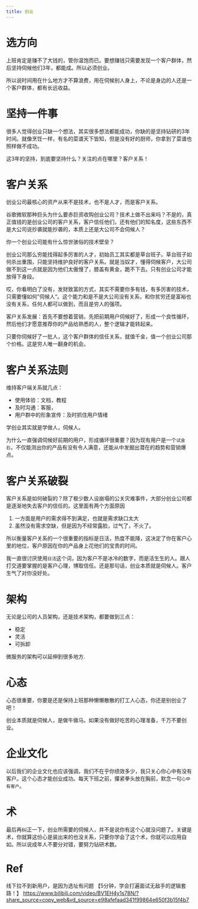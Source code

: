 ```yaml
---
title: 创业
---
```

# 选方向

上班肯定是赚不了大钱的，管你温饱而已。要想赚钱只需要发现一个客户群体，然后坚持伺候他们3年，都能成。所以必须创业。

所以说时间用在什么地方才不算浪费，用在伺候别人身上，不论是身边的人还是一个客户群体，都有长远收益。

# 坚持一件事

很多人觉得创业只缺一个想法，其实很多想法都能成功，你缺的是坚持钻研的3年时间。就像烹饪一样，有名的菜谱天下皆知，但是没有好的厨师，你拿到了菜谱也照样做不成功。

这3年的坚持，到底要坚持什么？关注的点在哪里？客户关系！

# 客户关系

创业公司最核心的资产从来不是技术，也不是人才，而是客户关系。

谷歌微软那种巨头为什么要赤巨资收购创业公司？技术上做不出来吗？不是的，真正值钱的是创业公司的客户关系，客户信任他们，还有他们的知名度，这些东西不是大公司说抄袭就能抄袭的，本质上还是大公司不会伺候人？

你一个创业公司能有什么惊世骇俗的技术壁垒？

创业公司那么穷能找得起多厉害的人才，初始员工其实都是草台班子。草台班子如何杀出重围，只能坚持维护良好的客户关系。就是当奴才，懂得伺候客户，大公司做不到这一点就是因为他们太傲慢了，膝盖有黄金，跪不下去。只有创业公司才能放得下身段。

哎，你看明白了没有，发财致富的方式，其实不需要你多有钱，有多厉害的技术，只需要懂如何”伺候人“。这个能力和是不是大公司没有关系，和你贫穷还是富裕也没有关系，任何人都可以做到，而且是穷人的强项。

客户关系发展：首先不要想着营销，先把前期用户伺候好了，形成一个良性循环，然后他们才愿意推荐你的产品给熟悉的人，整个逻辑才能转起来。

只要你伺候好了一批人，这个客户群体的信任关系，就值千金，值一个创业公司那个价格。这是穷人唯一翻身的机会。

# 客户关系法则

维持客户端关系就几点：
- 使用体验：文档，教程
- 及时沟通：客服，
- 用户群中的形象宣传：及时抓住用户情绪

学创业其实就是学做人，伺候人。

为什么一直强调伺候好前期的用户，形成循环很重要？因为现有用户是一个`试金石`，不仅能测出你的产品有没有令人满意，还能从中发掘出潜在的趋势和营销爆点。

# 客户关系破裂

客户关系是如何破裂的？除了极少数人设崩塌的公关灾难事件，大部分创业公司都是逐渐地失去客户的信任的。这里面有两个方面原因

1. 一方面是用户的需求得不到满足，也就是需求缺口太大
2. 虽然没有需求空缺，但是因为不经常露脸，过气了，不火了。

所以衡量客户关系的一个很重要的指标是日活，热度不能降，这决定了你在客户心里的地位，客户原因在你的产品身上花他们的宝贵的时间。

我一直很讨厌使用`日活`这个词，因为客户不是冰冷的数字，而是活生生的人。跟人打交道要掌握的是客户心理，博取信任。还是那句话，创业本质就是伺候人。客户生气了对你没好处。

# 架构

无论是公司的人员架构，还是技术架构，都要做到三点：
- 稳定
- 灵活
- 可拆卸

微服务的架构可以延伸到很多地方.

# 心态

心态很重要，你要是还是保持上班那种懒懒散散的打工人心态，你还是别创业了吧！

创业本质就是伺候人，是做牛做马。如果没有做好吃苦的心理准备，千万不要创业。

# 企业文化

以后我们的企业文化也应该强调，我们不在乎你绩效多少，我只关心你心中有没有客户。这个心态才能创业成功。每天下班之前，攥紧拳头放在胸前，默念一句`心中有客户`。

# 术

最后再纠正一下，创业所需要的伺候人，并不是说你有这个心就没问题了。关键是术，你就算这份心是装出来的也没关系，只要你学会了这个术，你就可以应用自如。所以说成年人不要分对错，要努力钻研术数。

# Ref

线下拉不到新用户，是因为选址有问题
【5分钟，学会打遍面试无敌手的逻辑套路！】 https://www.bilibili.com/video/BV1EH4y1s78N/?share_source=copy_web&vd_source=e98afefaad341f99864e650f3b15f4b7